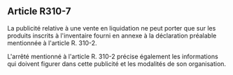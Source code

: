 Article R310-7
----
La publicité relative à une vente en liquidation ne peut porter que sur les
produits inscrits à l'inventaire fourni en annexe à la déclaration préalable
mentionnée à l'article R. 310-2.

L'arrêté mentionné à l'article R. 310-2 précise également les informations qui
doivent figurer dans cette publicité et les modalités de son organisation.
